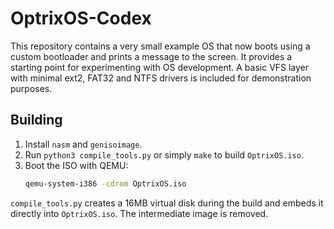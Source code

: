 # OptrixOS-Codex

This repository contains a very small example OS that now boots using a custom bootloader and prints a message to the screen. It provides a starting point for experimenting with OS development. A basic VFS layer with minimal ext2, FAT32 and NTFS drivers is included for demonstration purposes.

## Building

1. Install `nasm` and `genisoimage`.
2. Run `python3 compile_tools.py` or simply `make` to build `OptrixOS.iso`.
3. Boot the ISO with QEMU:
   ```bash
   qemu-system-i386 -cdrom OptrixOS.iso
   ```

`compile_tools.py` creates a 16MB virtual disk during the build and embeds it directly into `OptrixOS.iso`. The intermediate image is removed.
